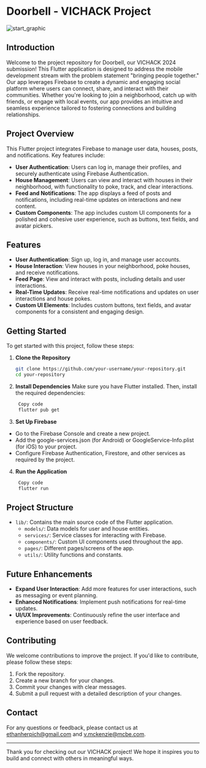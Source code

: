 # Doorbell - VICHACK Project

![start_graphic](https://github.com/user-attachments/assets/5854b2f1-76c3-4158-b17f-568fd54fe613)

## Introduction

Welcome to the project repository for Doorbell, our VICHACK 2024 submission! This Flutter application is designed to address the mobile development stream with the problem statement "bringing people together." Our app leverages Firebase to create a dynamic and engaging social platform where users can connect, share, and interact with their communities. Whether you're looking to join a neighborhood, catch up with friends, or engage with local events, our app provides an intuitive and seamless experience tailored to fostering connections and building relationships.

## Project Overview

This Flutter project integrates Firebase to manage user data, houses, posts, and notifications. Key features include:

- **User Authentication**: Users can log in, manage their profiles, and securely authenticate using Firebase Authentication.
- **House Management**: Users can view and interact with houses in their neighborhood, with functionality to poke, track, and clear interactions.
- **Feed and Notifications**: The app displays a feed of posts and notifications, including real-time updates on interactions and new content.
- **Custom Components**: The app includes custom UI components for a polished and cohesive user experience, such as buttons, text fields, and avatar pickers.

## Features

- **User Authentication**: Sign up, log in, and manage user accounts.
- **House Interaction**: View houses in your neighborhood, poke houses, and receive notifications.
- **Feed Page**: View and interact with posts, including details and user interactions.
- **Real-Time Updates**: Receive real-time notifications and updates on user interactions and house pokes.
- **Custom UI Elements**: Includes custom buttons, text fields, and avatar components for a consistent and engaging design.

## Getting Started

To get started with this project, follow these steps:

1. **Clone the Repository**
   ```bash
   git clone https://github.com/your-username/your-repository.git
   cd your-repository

2. **Install Dependencies**
   Make sure you have Flutter installed. Then, install the required dependencies:
   ```bash
    Copy code
    flutter pub get

3. **Set Up Firebase**

- Go to the Firebase Console and create a new project.
- Add the google-services.json (for Android) or GoogleService-Info.plist (for iOS) to your project.
- Configure Firebase Authentication, Firestore, and other services as required by the project.


4. **Run the Application**
   ```bash
    Copy code
    flutter run


## Project Structure

- `lib/`: Contains the main source code of the Flutter application.
  - `models/`: Data models for user and house entities.
  - `services/`: Service classes for interacting with Firebase.
  - `components/`: Custom UI components used throughout the app.
  - `pages/`: Different pages/screens of the app.
  - `utils/`: Utility functions and constants.

## Future Enhancements

- **Expand User Interaction**: Add more features for user interactions, such as messaging or event planning.
- **Enhanced Notifications**: Implement push notifications for real-time updates.
- **UI/UX Improvements**: Continuously refine the user interface and experience based on user feedback.

## Contributing

We welcome contributions to improve the project. If you'd like to contribute, please follow these steps:

1. Fork the repository.
2. Create a new branch for your changes.
3. Commit your changes with clear messages.
4. Submit a pull request with a detailed description of your changes.

## Contact

For any questions or feedback, please contact us at [ethanherpich@gmail.com](mailto:ethanherpich@gmail.com) and [v.mckenzie@mcbe.com](mailto:v.mckenzie@mcbe.com).

---

Thank you for checking out our VICHACK project! We hope it inspires you to build and connect with others in meaningful ways.






